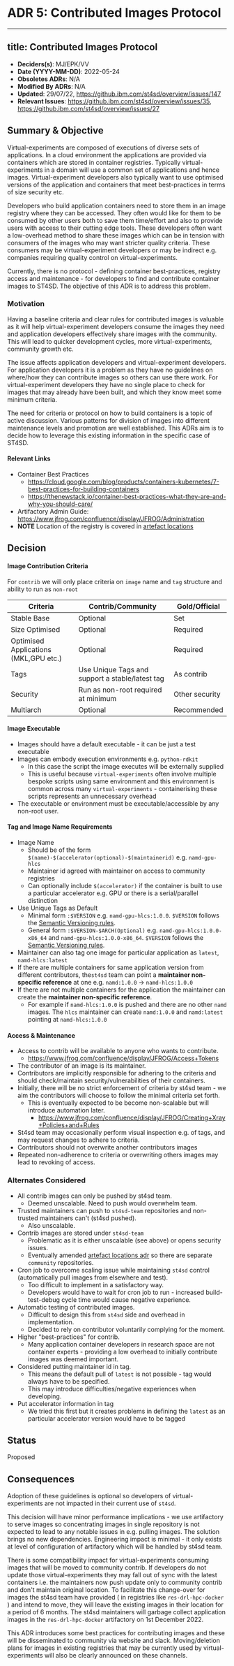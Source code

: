 # ADR 5: Contributed Images Protocol

---
title: Contributed Images Protocol
---

- **Deciders(s)**: MJ/EPK/VV 
- **Date (YYYY-MM-DD)**:  2022-05-24
- **Obsoletes ADRs**: N/A 
- **Modified By ADRs**: N/A 
- **Updated**: 29/07/22,  https://github.ibm.com/st4sd/overview/issues/147
- **Relevant Issues**: https://github.ibm.com/st4sd/overview/issues/35, https://github.ibm.com/st4sd/overview/issues/27



## Summary & Objective

Virtual-experiments are composed of executions of diverse sets of applications. In a cloud environment the applications are provided via containers which are stored in container registries. Typically virtual-experiments in a domain will use a common set of applications and hence images. Virtual-experiment developers  also typically want to use optimised versions of the application and containers that meet best-practices in terms of size security etc.  

Developers who build application containers need to store them in an image registry where they can be accessed. They often would like for them to be consumed by other users both to save them time/effort and also to provide users with access to their cutting edge tools. These developers often want a low-overhead method to share these images which can be in tension with consumers of the images who may want stricter quality criteria. These consumers may be virtual-experiment developers or may be indirect e.g. companies requiring quality control on virtual-experiments. 

Currently, there is no protocol - defining container best-practices, registry access and maintenance - for developers to find and contribute container images to ST4SD. The objective of this ADR is to address this problem. 

### **Motivation**

Having a baseline criteria and clear rules for contributed images is valuable as it will help virtual-experiment developers consume the images they need and application developers effectively share images with the community. This will lead to quicker development cycles, more virtual-experiments, community growth etc. 

The issue affects application developers and virtual-experiment developers. For application developers it is a problem as they have no guidelines on where/how they can contribute images so others can use there work. For virtual-experiment developers they have no single place to check for images that may already have been built, and which they know meet some minimum criteria. 

The need for criteria or protocol on how to build containers is  a topic of active discussion. Various patterns for division of images into different maintenance levels and promotion are well established. This ADRs aim is to decide how to leverage this existing information in the specific case of ST4SD.

#### Relevant Links

* Container Best Practices 
  * https://cloud.google.com/blog/products/containers-kubernetes/7-best-practices-for-building-containers
  * https://thenewstack.io/container-best-practices-what-they-are-and-why-you-should-care/
* Artifactory Admin Guide: https://www.jfrog.com/confluence/display/JFROG/Administration
* **NOTE** Location of the registry is covered in [artefact locations](002-artifact-locations.md)



## Decision

#### Image Contribution Criteria

For `contrib` we will only place criteria on `image` name and `tag` structure and ability to run as `non-root` 

| Criteria                             | Contrib/Community                               | Gold/Official  |
| ------------------------------------ | ----------------------------------------------- | -------------- |
| Stable Base                          | Optional                                        | Set            |
| Size Optimised                       | Optional                                        | Required       |
| Optimised Applications (MKL,GPU etc.) | Optional                                        | Required       |
| Tags                                 | Use Unique Tags and support a stable/latest tag | As contrib     |
| Security                             | Run as non-root required at minimum             | Other security |
| Multiarch                            | Optional                                        | Recommended    |



#### Image Executable

* Images should have a default executable - it can be just a test executable
* Images can embody execution environments e.g. `python-rdkit`  
  * In this case the script the image executes will be externally supplied
  * This is useful because `virtual-experiments` often involve multiple bespoke scripts using same environment and this environment is common across many `virtual-experiments` - containerising these scripts represents an unnecessary overhead
* The executable or environment must be executable/accessible by any non-root user.

#### Tag and Image Name Requirements

* Image Name
  * Should be of the form `$(name)-$(accelerator(optional)-$(maintainerid)` e.g. `namd-gpu-hlcs`
  * Maintainer id agreed with maintainer on access to community registries
  * Can optionally include `$(accelerator)` if the container is built to use a particular accelerator e.g. GPU or there is a serial/parallel distinction
* Use Unique Tags as Default
  * Minimal form  `:$VERSION` e.g. `namd-gpu-hlcs:1.0.0`. `$VERSION` follows the [Semantic Versioning rules](https://www.semver.org).
  * General form  `:$VERSION-$ARCH(Optional)` e.g. `namd-gpu-hlcs:1.0.0-x86_64` and `namd-gpu-hlcs:1.0.0-x86_64`. `$VERSION` follows the [Semantic Versioning rules](https://www.semver.org).
* Maintainer can also tag one image for particular application  as `latest`, `namd-hlcs:latest` 
* If there are multiple containers for same application version from different contributors, the`st4sd` team can point a **maintainer non-specific reference** at one e.g. `namd:1.0.0` -> `namd-hlcs:1.0.0` 
* If there are not multiple containers for the application the maintainer can create the **maintainer non-specific reference**.
  * For example if `namd-hlcs:1.0.0` is pushed and there are no other `namd` images. The `hlcs` maintainer can create `namd:1.0.0` and `namd:latest` pointing at `namd-hlcs:1.0.0`

####  Access & Maintenance

- Access to contrib will be available to anyone who wants to contribute. 
  - https://www.jfrog.com/confluence/display/JFROG/Access+Tokens
- The contributor of an image is its maintainer.
- Contributors are implicitly responsible for adhering to the criteria and should check/maintain security/vulnerabilities of their containers.
- Initially, there will be no strict enforcement of criteria by st4sd team - we aim the contributors will choose to follow the minimal criteria set forth.
  - This is eventually expected to be become non-scalable but will introduce automation later.
    - https://www.jfrog.com/confluence/display/JFROG/Creating+Xray+Policies+and+Rules
-  St4sd team may occasionally perform visual inspection e.g. of tags, and may request changes to adhere to criteria. 
- Contributors should not overwrite another contributors images
- Repeated non-adherence to criteria or overwriting others images may lead to revoking of access.


### Alternates Considered

* All contrib images can only be pushed by st4sd team.
  * Deemed unscalable. Need to push would overwhelm team.
* Trusted maintainers can push to `st4sd-team` repositories and non-trusted maintainers can't (st4sd pushed).
  * Also unscalable.
* Contrib images are stored under `st4sd-team`
  * Problematic as it is either unscalable (see above) or opens security issues.
  * Eventually amended [artefact locations adr](002-artifact-locations.md) so there are separate `community` repositories.
* Cron job to overcome scaling issue while maintaining `st4sd` control (automatically pull images from elsewhere and test).
  * Too difficult to implement in a satisfactory way.
  * Developers would have to wait for cron job to run - increased build-test-debug cycle time would cause negative experience.
* Automatic testing of contributed images.
  * Difficult to design this from `st4sd` side and overhead in implementation. 
  * Decided to rely on contributor voluntarily complying for the moment. 
* Higher "best-practices"  for contrib.
  * Many application container developers in research space are not container experts - providing a low overhead to initially contribute images was deemed important.
* Considered putting maintainer id in tag. 
  * This means the default pull of `latest` is not possible - tag would always have to be specified.
  * This may introduce difficulties/negative experiences when developing.
* Put accelerator information in tag 
  * We tried this first but it creates problems in defining the `latest` as an particular accelerator version would have to be tagged

## Status

Proposed

## Consequences

Adoption of these guidelines is optional so developers of virtual-experiments are not impacted in their current use of `st4sd`. 

This decision will have minor performance implications - we use artifactory to serve images so concentrating images in single repository is not expected to lead to any notable issues in e.g. pulling images. The solution brings no new dependencies. Engineering impact is minimal - it only exists at level of configuration of artifactory which will be handled by st4sd team. 

There is some compatibility impact for virtual-experiments consuming images that will be moved to community contrib. If developers do not update those  virtual-experiments they may fall out of sync with the latest containers i.e. the maintainers now push update only to community contrib and don't maintain original location. To facilitate this change-over for images the st4sd team have provided ( in registries like `res-drl-hpc-docker` ) and intend to move, they will leave the existing images in their location for a period of 6 months. The st4sd maintainers will garbage collect application images in the `res-drl-hpc-docker` artifactory on 1st December 2022.

This ADR introduces some best practices for contributing images and these will be disseminated to community via website and slack. Moving/deletion plans for images in existing registries that may be currently used by virtual-experiments will also be clearly announced on these channels. 
